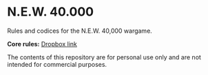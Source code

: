 # N.E.W. 40.000
Rules and codices for the N.E.W. 40,000 wargame.

**Core rules:** [Dropbox link](https://www.dropbox.com/sh/2tnqrcf27p09ni2/AAAsJfqPcBSB1dU0VoGBbDq8a?dl=0)

The contents of this repository are for personal use only and are not intended for commercial purposes.

